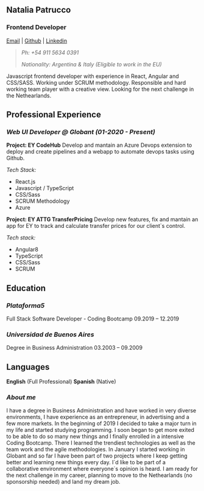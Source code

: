 ## Natalia Patrucco

### Frontend Developer

[Email](mailto:patrucconatalia@gmail.com>) | [Github](www.github.com/nataliapatrucco) | [Linkedin](www.linkedin.com/in/nataliapatrucco)

> _Ph: +54 911 5634 0391_
>
> _Nationality: Argentina & Italy (Eligible to work in the EU)_

Javascript frontend developer with experience in React, Angular and CSS/SASS.
Working under SCRUM methodology.
Responsible and hard working team player with a creative view.
Looking for the next challenge in the Nethearlands.

## Professional Experience

### _Web UI Developer @ Globant_ _(01-2020 - Present)_

**Project: EY CodeHub**
Develop and mantain an Azure Devops extension to deploy and create pipelines and a webapp to automate devops tasks using Github.

_Tech Stack:_

- React.js
- Javascript / TypeScript
- CSS/Sass
- SCRUM Methodology
- Azure

**Project: EY ATTG TransferPricing**
Develop new features, fix and mantain an app for EY to track and calculate transfer prices for our client`s control.

_Tech stack:_

- Angular8
- TypeScript
- CSS/Sass
- SCRUM

## Education

### _Plataforma5_

Full Stack Software Developer - Coding Bootcamp
09.2019 – 12.2019

### _Universidad de Buenos Aires_

Degree in Business Administration
03.2003 – 09.2009

## Languages

**English** (Full Professional)
**Spanish** (Native)

### _**About me**_

I have a degree in Business Administration and have worked in very diverse environments, I have experience as an entrepreneur, in advertising and a few more markets.
In the beginning of 2019 I decided to take a major turn in my life and started studying programming. I soon began to get more exited to be able to do so many new things and I finally enrolled in a intensive Coding Bootcamp. There I learned the trendiest technologies as well as the team work and the agile methodologies.
In January I started working in Globant and so far I have been part of two projects where I keep getting better and learning new things every day.
I`d like to be part of a collaborative environment where everyone´s opinion is heard.
I am ready for the next challenge in my career, planning to move to the Nethearlands (no sponsorship needed) and land my dream job.

